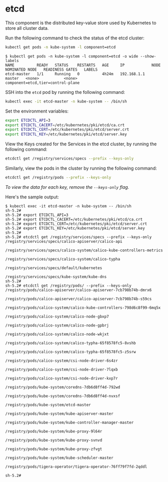 # etcd

This component is the distributed key-value store used by Kubernetes to store all cluster data. 

Run the following command to check the status of the etcd cluster:

```bash
kubectl get pods -n kube-system -l component=etcd
```

```shell
$ kubectl get pods -n kube-system -l component=etcd -o wide --show-labels
NAME          READY   STATUS    RESTARTS   AGE     IP            NODE     NOMINATED NODE   READINESS GATES   LABELS
etcd-master   1/1     Running   0          4h24m   192.168.1.1   master   <none>           <none>            component=etcd,tier=control-plane
```

SSH into the `etcd` pod by running the following command: 

```bash
kubectl exec -it etcd-master -n kube-system -- /bin/sh
```

Set the environment variables:

```bash
export ETCDCTL_API=3
export ETCDCTL_CACERT=/etc/kubernetes/pki/etcd/ca.crt
export ETCDCTL_CERT=/etc/kubernetes/pki/etcd/server.crt
export ETCDCTL_KEY=/etc/kubernetes/pki/etcd/server.key
```

View the Keys created for the Services in the etcd cluster, by running the following command:

```bash
etcdctl get /registry/services/specs --prefix --keys-only
```

Similarly, view the pods in the cluster by running the following command:

```bash
etcdctl get /registry/pods --prefix --keys-only
```
*To view the data for each key, remove the `--keys-only` flag.*

Here's the sample output: 

```shell
$ kubectl exec -it etcd-master -n kube-system -- /bin/sh
sh-5.2#                                                                                                                                                                            
sh-5.2# export ETCDCTL_API=3
sh-5.2# export ETCDCTL_CACERT=/etc/kubernetes/pki/etcd/ca.crt
sh-5.2# export ETCDCTL_CERT=/etc/kubernetes/pki/etcd/server.crt
sh-5.2# export ETCDCTL_KEY=/etc/kubernetes/pki/etcd/server.key
sh-5.2# 
sh-5.2# etcdctl get /registry/services/specs --prefix --keys-only
/registry/services/specs/calico-apiserver/calico-api

/registry/services/specs/calico-system/calico-kube-controllers-metrics

/registry/services/specs/calico-system/calico-typha

/registry/services/specs/default/kubernetes

/registry/services/specs/kube-system/kube-dns
sh-5.2# 
sh-5.2# etcdctl get /registry/pods/ --prefix --keys-only    
/registry/pods/calico-apiserver/calico-apiserver-7cb798b74b-dmrx6

/registry/pods/calico-apiserver/calico-apiserver-7cb798b74b-s59cs

/registry/pods/calico-system/calico-kube-controllers-798d6c8f99-6mq5x

/registry/pods/calico-system/calico-node-gbxp7

/registry/pods/calico-system/calico-node-gpbrj

/registry/pods/calico-system/calico-node-wkjxt

/registry/pods/calico-system/calico-typha-65f8578fc5-8vshb

/registry/pods/calico-system/calico-typha-65f8578fc5-z5srw

/registry/pods/calico-system/csi-node-driver-6s4zr

/registry/pods/calico-system/csi-node-driver-7lqxb

/registry/pods/calico-system/csi-node-driver-kxp7r

/registry/pods/kube-system/coredns-7db6d8ff4d-792wd

/registry/pods/kube-system/coredns-7db6d8ff4d-nvxsf

/registry/pods/kube-system/etcd-master

/registry/pods/kube-system/kube-apiserver-master

/registry/pods/kube-system/kube-controller-manager-master

/registry/pods/kube-system/kube-proxy-9l64r

/registry/pods/kube-system/kube-proxy-svnvd

/registry/pods/kube-system/kube-proxy-zfvgt

/registry/pods/kube-system/kube-scheduler-master

/registry/pods/tigera-operator/tigera-operator-76ff79f7fd-2qddl

sh-5.2# 
```

